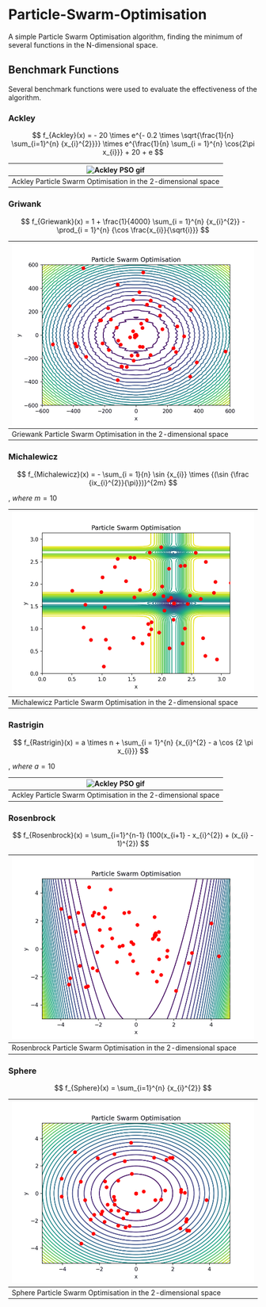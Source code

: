 # Particle-Swarm-Optimisation
A simple Particle Swarm Optimisation algorithm, finding the minimum of several functions in the N-dimensional space. 

## Benchmark Functions
Several benchmark functions were used to evaluate the effectiveness of the algorithm. 

### Ackley
$$
f_{Ackley}(x) = - 20 \times e^{- 0.2 \times \sqrt{\frac{1}{n} \sum_{i=1}^{n} {x_{i}^{2}}}} \times e^{\frac{1}{n} \sum_{i = 1}^{n} \cos{2\pi x_{i}}} + 20 + e
$$

| ![Ackley PSO gif](./media/ackley.gif)                         |
| --------------------------------------------------------------|
| Ackley Particle Swarm Optimisation in the 2-dimensional space |

### Griwank
$$
f_{Griewank}(x) = 1 + \frac{1}{4000} \sum_{i = 1}^{n} {x_{i}^{2}} - \prod_{i = 1}^{n} {\cos \frac{x_{i}}{\sqrt{i}}}
$$

| ![Griewank PSO gif](./media/griewank.gif)                       |
| ----------------------------------------------------------------|
| Griewank Particle Swarm Optimisation in the 2-dimensional space |

### Michalewicz
$$
f_{Michalewicz}(x) = - \sum_{i = 1}{n} \sin {x_{i}} \times {(\sin {\frac {ix_{i}^{2}}{\pi}})}^{2m}
$$

, $where\ m = 10$

| ![Michalewicz PSO gif](./media/michalewicz.gif)                   |
| ------------------------------------------------------------------|
| Michalewicz Particle Swarm Optimisation in the 2-dimensional space|
### Rastrigin
$$
f_{Rastrigin}(x) = a \times n + \sum_{i = 1}^{n} {x_{i}^{2} - a \cos {2 \pi x_{i}}}
$$

, $where\ a = 10$

| ![Ackley PSO gif](./media/ackley.gif)                        |
| -------------------------------------------------------------|
| Ackley Particle Swarm Optimisation in the 2-dimensional space|

### Rosenbrock
$$
f_{Rosenbrock}(x) = \sum_{i=1}^{n-1} (100(x_{i+1} - x_{i}^{2}) + (x_{i} - 1)^{2})
$$

| ![Rosenbrock PSO gif](./media/rosenbrock.gif)                    |
| -----------------------------------------------------------------|
| Rosenbrock Particle Swarm Optimisation in the 2-dimensional space|

### Sphere
$$
f_{Sphere}(x) = \sum_{i=1}^{n} {x_{i}^{2}}
$$

| ![Sphere PSO gif](./media/sphere.gif)                        |
| -------------------------------------------------------------|
| Sphere Particle Swarm Optimisation in the 2-dimensional space|